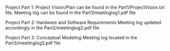 Project Part 1: Project Vision/Plan can be found in the Part1/ProjectVision.txt file.
Meeting log can be found in the Part1/meetinglog1.pdf file

Project Part 2: Hardware and Software Requirements
Meeting log updated accordingly in the Part2/meetinglog2.pdf file

Project Part 3: Conceptual Modeling
Meeting log located in the Part3/meetinglog3.pdf file